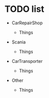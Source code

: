 # TODO list

- CarRepairShop
  - Things

- Scania
  - Things

- CarTransporter
  - Things

- Other
  - Things
